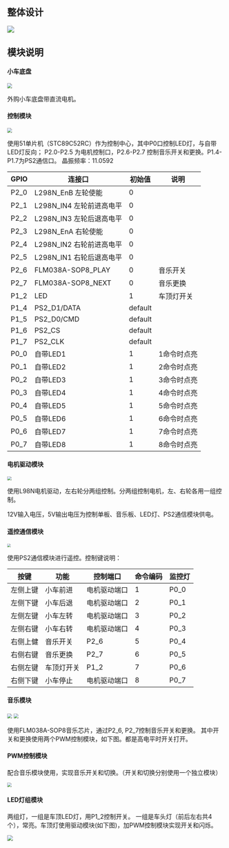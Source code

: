 ## 整体设计

![](integrate_archetecture.png)



## 模块说明

#### 小车底盘
<img src="modules/car.jpg" style="zoom:70%;" />

外购小车底盘带直流电机。


#### 控制模块
<img src="modules/stc89c52rc.jpg" style="zoom: 67%;" />

使用51单片机（STC89C52RC）作为控制中心，其中P0口控制LED灯，与自带LED灯反向； P2.0-P2.5 为电机控制口，P2.6-P2.7 控制音乐开关和更换。P1.4-P1.7为PS2通信口。
晶振频率：11.0592

| GPIO | 连接口                   | 初始值  | 说明        |
| ---- | ------------------------ | ------- | ----------- |
| P2_0 | L298N_EnB 左轮使能       | 0       |             |
| P2_1 | L298N_IN4 左轮前进高电平 | 0       |             |
| P2_2 | L298N_IN3 左轮后退高电平 | 0       |             |
| P2_3 | L298N_EnA 右轮使能       | 0       |             |
| P2_4 | L298N_IN2 右轮前进高电平 | 0       |             |
| P2_5 | L298N_IN1 右轮后退高电平 | 0       |             |
| P2_6 | FLM038A-SOP8_PLAY        | 0       | 音乐开关    |
| P2_7 | FLM038A-SOP8_NEXT        | 0       | 音乐更换    |
| P1_2 | LED                      | 1       | 车顶灯开关  |
| P1_4 | PS2_D1/DATA              | default |             |
| P1_5 | PS2_D0/CMD               | default |             |
| P1_6 | PS2_CS                   | default |             |
| P1_7 | PS2_CLK                  | default |             |
| P0_0 | 自带LED1                 | 1       | 1命令时点亮 |
| P0_1 | 自带LED2                 | 1       | 2命令时点亮 |
| P0_2 | 自带LED3                 | 1       | 3命令时点亮 |
| P0_3 | 自带LED4                 | 1       | 4命令时点亮 |
| P0_4 | 自带LED5                 | 1       | 5命令时点亮 |
| P0_5 | 自带LED6                 | 1       | 6命令时点亮 |
| P0_6 | 自带LED7                 | 1       | 7命令时点亮 |
| P0_7 | 自带LED8                 | 1       | 8命令时点亮 |



#### 电机驱动模块
<img src="modules/L298N.png" style="zoom:60%;" />

使用L98N电机驱动，左右轮分两组控制。分两组控制电机，左、右轮各用一组控制。

12V输入电压，5V输出电压为控制单板、音乐板、LED灯、PS2通信模块供电。



#### 遥控通信模块

<img src="modules/ps2.jpg" style="zoom:50%;" />

使用PS2通信模块进行遥控。控制键说明：

| 按键     | 功能       | 控制端口     | 命令编码 | 监控灯 |
| -------- | ---------- | ------------ | -------- | ------ |
| 左侧上键 | 小车前进   | 电机驱动端口 | 1        | P0_0   |
| 左侧下键 | 小车后退   | 电机驱动端口 | 2        | P0_1   |
| 左侧左键 | 小车左转   | 电机驱动端口 | 3        | P0_2   |
| 左侧右键 | 小车右转   | 电机驱动端口 | 4        | P0_3   |
| 右侧上健 | 音乐开关   | P2_6         | 5        | P0_4   |
| 右侧右键 | 音乐更换   | P2_7         | 6        | P0_5   |
| 右侧左键 | 车顶灯开关 | P1_2         | 7        | P0_6   |
| 右侧下键 | 小车停止   | 电机驱动端口 | 8        | P0_7   |



#### 音乐模块

<img src="modules/flm038-sop8-body.jpg" style="zoom:70%;" />

<img src="modules/flm038-sop8-board.jpg" style="zoom:70%;" />

使用FLM038A-SOP8音乐芯片，通过P2_6, P2_7控制音乐开关和更换。 其中开关和更换使用两个PWM控制模块，如下图。都是高电平时开关打开。



#### PWM控制模块

配合音乐模块使用，实现音乐开关和切换。（开关和切换分别使用一个独立模块）

<img src="modules/pwm_mos.jpg" style="zoom:60%;" />

#### LED灯组模块

 两组灯，一组是车顶LED灯，用P1_2控制开关。 一组是车头灯（前后左右共4个），常亮。车顶灯使用驱动模块(如下图)，加PWM控制模块实现开关和闪烁。

<img src="modules/led_group.jpg" style="zoom:80%;" />